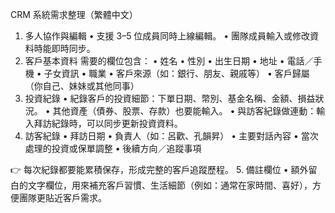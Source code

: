CRM 系統需求整理（繁體中文）
1. 多人協作與編輯
• 支援 3–5 位成員同時上線編輯。
• 團隊成員輸入或修改資料時能即時同步。
2. 客戶基本資料
需要的欄位包含：
• 姓名
• 性別
• 出生日期
• 地址
• 電話／手機
• 子女資訊
• 職業
• 客戶來源（如：銀行、朋友、親戚等）
• 客戶歸屬（你自己、妹妹或其他同事）
3. 投資紀錄
• 紀錄客戶的投資細節：下單日期、幣別、基金名稱、金額、損益狀況。
• 其他資產（債券、股票、存款）也要能輸入。
• 與訪客紀錄做連動：輸入拜訪紀錄時，可以同步更新投資資料。
4. 訪客紀錄
• 拜訪日期
• 負責人（如：呂歡、孔韻昇）
• 主要對話內容
• 當次處理的投資或保單調整
• 後續方向／追蹤事項

👉 每次紀錄都要能累積保存，形成完整的客戶追蹤歷程。
5. 備註欄位
• 額外留白的文字欄位，用來補充客戶習慣、生活細節（例如：通常在家時間、喜好），方便團隊更貼近客戶需求。
